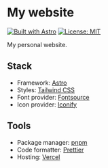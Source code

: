 # My website

[![Built with Astro](https://astro.badg.es/v2/built-with-astro/tiny.svg)](https://astro.build)
[![License: MIT](https://img.shields.io/badge/License-MIT-yellow.svg)](https://opensource.org/licenses/MIT)

My personal website.

## Stack

- Framework: [Astro](https://astro.build/)
- Styles: [Tailwind CSS](https://tailwindcss.com/)
- Font provider: [Fontsource](https://fontsource.org/)
- Icon provider: [Iconify](https://iconify.design/)

## Tools

- Package manager: [pnpm](https://pnpm.io/)
- Code formatter: [Prettier](https://prettier.io/)
- Hosting: [Vercel](https://vercel.com/)